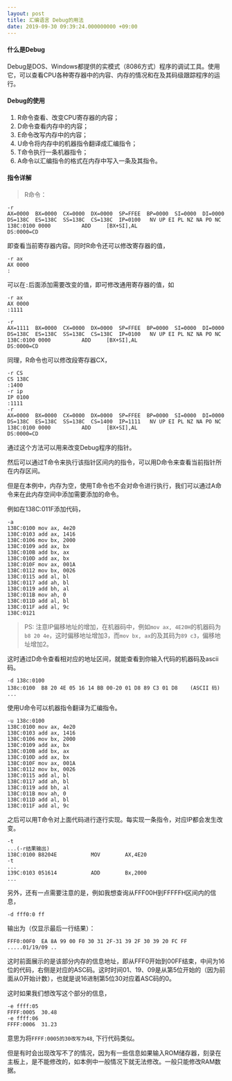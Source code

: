 ```yaml
---
layout: post
title: 汇编语言 Debug的用法
date: 2019-09-30 09:39:24.000000000 +09:00
---
```

#### 什么是Debug

Debug是DOS、Windows都提供的实模式（8086方式）程序的调试工具。使用它，可以查看CPU各种寄存器中的内容、内存的情况和在及其码级跟踪程序的运行。

#### Debug的使用

1. R命令查看、改变CPU寄存器的内容；
2. D命令查看内存中的内容；
3. E命令改写内存中的内容；
3. U命令将内存中的机器指令翻译成汇编指令；
4. T命令执行一条机器指令；
5. A命令以汇编指令的格式在内存中写入一条及其指令。

#### 指令详解

> R命令：

```assembly
-r
AX=0000  BX=0000  CX=0000  DX=0000  SP=FFEE  BP=0000  SI=0000  DI=0000
DS=138C  ES=138C  SS=138C  CS=138C  IP=0100   NV UP EI PL NZ NA PO NC
138C:0100 0000          ADD     [BX+SI],AL                         DS:0000=CD
```
即查看当前寄存器内容。同时R命令还可以修改寄存器的值，
```assembly
-r ax
AX 0000
:
```
可以在```:```后面添加需要改变的值，即可修改通用寄存器的值，如

```assembly
-r ax
AX 0000
:1111

-r
AX=1111  BX=0000  CX=0000  DX=0000  SP=FFEE  BP=0000  SI=0000  DI=0000
DS=138C  ES=138C  SS=138C  CS=138C  IP=0100   NV UP EI PL NZ NA PO NC
138C:0100 0000          ADD     [BX+SI],AL                         DS:0000=CD
```

同理，R命令也可以修改段寄存器CX，

```assembly
-r CS
CS 138C
:1400
-r ip
IP 0100
:1111
-r
AX=0000  BX=0000  CX=0000  DX=0000  SP=FFEE  BP=0000  SI=0000  DI=0000
DS=138C  ES=138C  SS=138C  CS=1400  IP=1111   NV UP EI PL NZ NA PO NC
138C:0100 0000          ADD     [BX+SI],AL                         DS:0000=CD
```
通过这个方法可以用来改变Debug程序的指针。

然后可以通过T命令来执行该指针区间内的指令，可以用D命令来查看当前指针所在内存区间。

但是在本例中，内存为空，使用T命令也不会对命令进行执行，我们可以通过A命令来在此内存空间中添加需要添加的命令。

例如在138C:011F添加代码，

```assembly
-a
138C:0100 mov ax, 4e20
138C:0103 add ax, 1416
138C:0106 mov bx, 2000
138C:0109 add ax, bx
138C:010B add bx, ax
138C:010D add ax, bx
138C:010F mov ax, 001A
138C:0112 mov bx, 0026
138C:0115 add al, bl
138C:0117 add ah, bl
138C:0119 add bh, al
138C:011B mov ah, 0
138C:011D add al, bl
138C:011F add al, 9c
138C:0121
```
> PS: 注意IP偏移地址的增加，在机器码中，例如```mov ax, 4E20H```的机器码为```b8 20 4e```，这时偏移地址增加3，而```mov bx, ax```的及其码为```89 c3```，偏移地址增加2。

这时通过D命令查看相对应的地址区间，就能查看到你输入代码的机器码及ascii码。

```assembly
-d 138c:0100
138c:0100  B8 20 4E 05 16 14 BB 00-20 01 D8 89 C3 01 D8    (ASCII 码)
...
```

使用U命令可以机器指令翻译为汇编指令。

```assembly
-u 138c:0100
138C:0100 mov ax, 4e20
138C:0103 add ax, 1416
138C:0106 mov bx, 2000
138C:0109 add ax, bx
138C:010B add bx, ax
138C:010D add ax, bx
138C:010F mov ax, 001A
138C:0112 mov bx, 0026
138C:0115 add al, bl
138C:0117 add ah, bl
138C:0119 add bh, al
138C:011B mov ah, 0
138C:011D add al, bl
138C:011F add al, 9c
```
之后可以用T命令对上面代码进行逐行实现。每实现一条指令，对应IP都会发生改变。

```assembly
-t
...(-r结果输出)
138C:0100 B8204E           MOV        AX,4E20
-t
...
139C:0103 051614           ADD        Bx,2000
...
```

另外，还有一点需要注意的是，例如我想查询从FFF00H到FFFFFH区间内的信息，

```assembly
-d fff0:0 ff
```
输出为（仅显示最后一行结果）：

```assembly
FFF0:00F0  EA 8A 99 00 F0 30 31 2F-31 39 2F 30 39 20 FC FF     .....01/19/09 ..
```
这时前面展示的是该部分内存的信息地址，即从FFF0开始到00FF结束，中间为16位的代码，右侧是对应的ASC码。这时时间01、19、09是从第5位开始的（因为前面从0开始计数），也就是说16进制第5位30对应着ASC码的0。

这时如果我们想改写这个部分的信息，

```
-e ffff:05
FFFF:0005  30.48
-e ffff:06
FFFF:0006  31.23
```
意思为将```FFFF:0005的30改写为48```, 下行代码类似。

但是有时会出现改写不了的情况，因为有一些信息如果输入ROM储存器，刻录在主板上，是不能修改的，如本例中一般情况下就无法修改。一般只能修改RAM数据。

